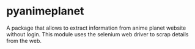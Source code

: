 # pyanimeplanet
A package that allows to extract information from anime planet website without login. This module uses the selenium web driver to scrap details from the web.
